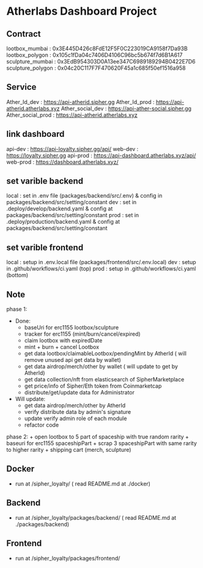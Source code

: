 # Atherlabs Dashboard Project

## Contract
lootbox_mumbai    : 0x3E445D426c8FdE12F5F0C223019CA9158f7Da93B
lootbox_polygon   : 0x105c1fDa04c7406D4106C96bc5b674f7d6B1A617
sculpture_mumbai  : 0x3EdB954303D0A13ee347C6989189294B0422E7D6
sculpture_polygon : 0x04c20C117F7F470620F45a1c685f50ef1516a958

## Service 
Ather_Id_dev      : https://api-atherid.sipher.gg
Ather_Id_prod     : https://api-atherid.atherlabs.xyz
Ather_social_dev  : https://api-ather-social.sipher.gg
Ather_social_prod : https://api-atherid.atherlabs.xyz

## link dashboard
api-dev           : https://api-loyalty.sipher.gg/api/
web-dev           : https://loyalty.sipher.gg
api-prod          : https://api-dashboard.atherlabs.xyz/api/
web-prod          : https://dashboard.atherlabs.xyz/

## set varible backend
local             : set in .env file (packages/backend/src/.env) & config in packages/backend/src/setting/constant
dev               : set in .deploy/develop/backend.yaml & config at packages/backend/src/setting/constant
prod              : set in .deploy/production/backend.yaml & config at packages/backend/src/setting/constant


## set varible frontend
local             : setup in .env.local file (packages/frontend/src/.env.local)
dev               : setup in .github/workflows/ci.yaml (top)
prod              : setup in .github/workflows/ci.yaml (bottom)

## Note
phase 1:
- Done:
    + baseUri for erc1155 lootbox/sculpture
    + tracker for erc1155 (mint/burn/cancel/expired)
    + claim lootbox with expiredDate
    + mint + burn + cancel Lootbox
    + get data lootbox/claimableLootbox/pendingMint by AtherId ( will remove unused api get data by wallet)
    + get data airdrop/merch/other by wallet ( will update to get by AtherId)
    + get data collection/nft from elasticsearch of SipherMarketplace 
    + get price/info of Sipher/Eth token from Coinmarketcap
    + distribute/get/update data for Administrator
- Will update:
    + get data airdrop/merch/other by AtherId
    + verify distribute data by admin's signature
    + update verify admin role of each module
    + refactor code 

phase 2:
    + open lootbox to 5 part of spaceship with true random rarity
    + baseuri for erc1155 spaceshipPart
    + scrap 3 spaceshipPart with same rarity to higher rarity 
    + shipping cart (merch, sculpture)

## Docker
- run at /sipher_loyalty/ ( read README.md at ./docker)


## Backend
- run at /sipher_loyalty/packages/backend/ ( read README.md at ./packages/backend)

## Frontend
- run at /sipher_loyalty/packages/frontend/ 